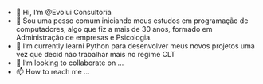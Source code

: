 - 👋 Hi, I’m @Evolui Consultoria
- 👀  Sou uma pesso comum iniciando meus estudos em programação de computadores, algo que fiz a mais de 30 anos,  formado em Administração de empresas e Psicologia.
- 🌱 I’m currently learni Python para desenvolver meus novos projetos uma vez que decid não trabalhar mais no regime CLT
- 💞️ I’m looking to collaborate on ...
- 📫 How to reach me ...

<!---
Evolui-Consultoria/Evolui-Consultoria is a ✨ special ✨ repository because its `README.md` (this file) appears on your GitHub profile.
You can click the Preview link to take a look at your changes.
--->
